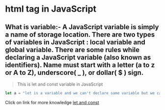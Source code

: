 # html tag in JavaScript
## What is variable:- A JavaScript variable is simply a name of storage location. There are two types of variables in JavaScript : local variable and global variable. There are some rules while declaring a JavaScript variable (also known as identifiers). Name must start with a letter (a to z or A to Z), underscore( _ ), or dollar( $ ) sign.
> This is let and const variable in JavaScript
```javascript
let a = "let is a variable and we can't declare same variable but we can reassign this variable";
```
Click on link for more knowledge [let and const](../js/6let%26const.js)
